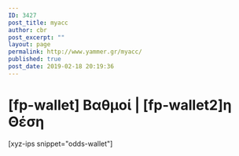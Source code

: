 ```yaml
---
ID: 3427
post_title: myacc
author: cbr
post_excerpt: ""
layout: page
permalink: http://www.yammer.gr/myacc/
published: true
post_date: 2019-02-18 20:19:36
---
```

<h1 style="text-align: left;"><strong>[fp-wallet] Βαθμοί | </strong><strong>[fp-wallet2]η Θέση</strong></h1>
[xyz-ips snippet="odds-wallet"]